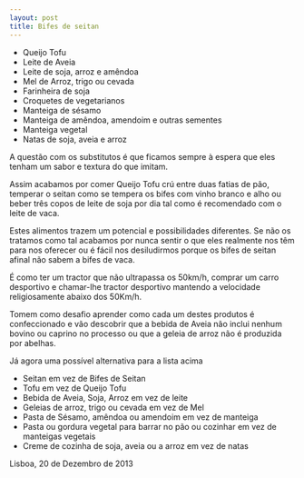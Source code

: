 ```yaml
---
layout: post
title: Bifes de seitan
---
```

+ Queijo Tofu 
+ Leite de Aveia
+ Leite de soja, arroz e amêndoa
+ Mel de Arroz, trigo ou cevada 
+ Farinheira de soja 
+ Croquetes de vegetarianos
+ Manteiga de sésamo 
+ Manteiga de amêndoa, amendoim e outras sementes
+ Manteiga vegetal
+ Natas de soja, aveia e arroz


A questão com os substitutos é que ficamos sempre à espera que eles tenham um sabor e textura do que imitam. 

Assim acabamos por comer Queijo Tofu crú entre duas fatias de pão, temperar o seitan como se tempera os bifes com vinho branco e alho ou beber três copos de leite de soja por dia tal como é recomendado com o leite de vaca.

Estes alimentos trazem um potencial e possibilidades diferentes. Se não os tratamos como tal acabamos por nunca sentir o que eles realmente nos têm para nos oferecer ou é fácil nos desiludirmos porque os bifes de seitan afinal não sabem a bifes de vaca. 

É como ter um tractor que não ultrapassa os 50km/h, comprar um carro desportivo e chamar-lhe tractor desportivo mantendo a velocidade religiosamente abaixo dos 50Km/h.

Tomem como desafio aprender como cada um destes produtos é confeccionado e vão descobrir que a bebida de Aveia não inclui nenhum bovino ou caprino no processo ou que a geleia de arroz não é produzida por abelhas. 

Já agora uma possível alternativa para a lista acima

+ Seitan em vez de Bifes de Seitan
+ Tofu em vez de Queijo Tofu
+ Bebida de Aveia, Soja, Arroz em vez de leite
+ Geleias de arroz, trigo ou cevada em vez de Mel
+ Pasta de Sésamo, amêndoa ou amendoim em vez de manteiga
+ Pasta ou gordura vegetal para barrar no pão ou cozinhar em vez de manteigas vegetais
+ Creme de cozinha de soja, aveia ou a arroz em vez de natas

Lisboa, 20 de Dezembro de 2013